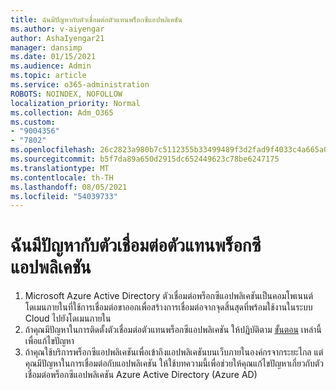 ```yaml
---
title: ฉันมีปัญหากับตัวเชื่อมต่อตัวแทนพร็อกซีแอปพลิเคชัน
ms.author: v-aiyengar
author: AshaIyengar21
manager: dansimp
ms.date: 01/15/2021
ms.audience: Admin
ms.topic: article
ms.service: o365-administration
ROBOTS: NOINDEX, NOFOLLOW
localization_priority: Normal
ms.collection: Adm_O365
ms.custom:
- "9004356"
- "7802"
ms.openlocfilehash: 26c2823a980b7c5112355b33499489f3d2fad9f4033c4a665a0e423a80ef85c6
ms.sourcegitcommit: b5f7da89a650d2915dc652449623c78be6247175
ms.translationtype: MT
ms.contentlocale: th-TH
ms.lasthandoff: 08/05/2021
ms.locfileid: "54039733"
---
```

# <a name="im-having-a-problem-with-the-application-proxy-agent-connector"></a>ฉันมีปัญหากับตัวเชื่อมต่อตัวแทนพร็อกซีแอปพลิเคชัน

1. Microsoft Azure Active Directory ตัวเชื่อมต่อพร็อกซีแอปพลิเคชันเป็นคอมโพเนนต์โดเมนภายในที่ใช้การเชื่อมต่อขาออกเพื่อสร้างการเชื่อมต่อจากจุดสิ้นสุดที่พร้อมใช้งานในระบบ Cloud ไปยังโดเมนภายใน
1. ถ้าคุณมีปัญหาในการติดตั้งตัวเชื่อมต่อตัวแทนพร็อกซีแอปพลิเคชัน ให้ปฏิบัติตาม [ขั้นตอน](https://docs.microsoft.com/azure/active-directory/application-proxy-connector-installation-problem/?WT.mc_id=UI_AAD_Enterprise_Apps_Support_L2_Overview) เหล่านี้เพื่อแก้ไขปัญหา
1. ถ้าคุณใช้บริการพร็อกซีแอปพลิเคชันเพื่อเข้าถึงแอปพลิเคชันบนเว็บภายในองค์กรจากระยะไกล แต่คุณมีปัญหาในการเชื่อมต่อกับแอปพลิเคชัน ให้ใช้บทความนี้เพื่อช่วยให้คุณแก้ไขปัญหาเกี่ยวกับตัวเชื่อมต่อพร็อกซีแอปพลิเคชัน Azure Active Directory (Azure AD) [](https://docs.microsoft.com/azure/active-directory/manage-apps/application-proxy-debug-connectors)